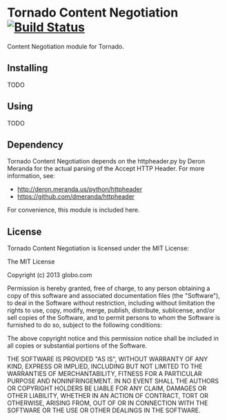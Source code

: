 # Tornado Content Negotiation [![Build Status](https://travis-ci.org/globocom/tornado_content_negotiation.png?branch=master)](https://travis-ci.org/globocom/tornado_content_negotiation)

Content Negotiation module for Tornado.

## Installing

TODO

## Using

TODO

## Dependency

Tornado Content Negotiation depends on the httpheader.py by Deron Meranda for the actual parsing of the Accept HTTP Header. For more information, see:

- http://deron.meranda.us/python/httpheader
- https://github.com/dmeranda/httpheader

For convenience, this module is included here.

## License

Tornado Content Negotiation is licensed under the MIT License:

The MIT License

Copyright (c) 2013 globo.com

Permission is hereby granted, free of charge, to any person obtaining a copy of
this software and associated documentation files (the "Software"), to deal in
the Software without restriction, including without limitation the rights to
use, copy, modify, merge, publish, distribute, sublicense, and/or sell copies
of the Software, and to permit persons to whom the Software is furnished to do
so, subject to the following conditions:

The above copyright notice and this permission notice shall be included in all
copies or substantial portions of the Software.

THE SOFTWARE IS PROVIDED "AS IS", WITHOUT WARRANTY OF ANY KIND, EXPRESS OR
IMPLIED, INCLUDING BUT NOT LIMITED TO THE WARRANTIES OF MERCHANTABILITY,
FITNESS FOR A PARTICULAR PURPOSE AND NONINFRINGEMENT. IN NO EVENT SHALL THE
AUTHORS OR COPYRIGHT HOLDERS BE LIABLE FOR ANY CLAIM, DAMAGES OR OTHER
LIABILITY, WHETHER IN AN ACTION OF CONTRACT, TORT OR OTHERWISE, ARISING FROM,
OUT OF OR IN CONNECTION WITH THE SOFTWARE OR THE USE OR OTHER DEALINGS IN THE
SOFTWARE.
